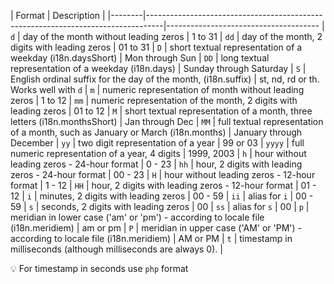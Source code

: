| Format | Description                                                                      |
|--------|----------------------------------------------------------------------------------|--------------------------------------
| `d`    | day of the month without leading zeros                                           | 1 to 31
| `dd`   | day of the month, 2 digits with leading zeros                                    | 01 to 31
| `D`    | short textual representation of a weekday (i18n.daysShort)                       | Mon through Sun
| `DD`   | long textual representation of a weekday (i18n.days)                             | Sunday through Saturday
| `S`    | English ordinal suffix for the day of the month, (i18n.suffix)                   | st, nd, rd or th. Works well with `d` 
| `m`    | numeric representation of month without leading zeros                            | 1 to 12
| `mm`   | numeric representation of the month, 2 digits with leading zeros                 | 01 to 12
| `M`    | short textual representation of a month, three letters (i18n.monthsShort)        | Jan through Dec
| `MM`   | full textual representation of a month, such as January or March (i18n.months)   | January through December
| `yy`   | two digit representation of a year                                               | 99 or 03
| `yyyy` | full numeric representation of a year, 4 digits                                  | 1999, 2003
| `h`    | hour without leading zeros - 24-hour format                                      | 0 - 23
| `hh`   | hour, 2 digits with leading zeros - 24-hour format                               | 00 - 23
| `H`    | hour without leading zeros - 12-hour format                                      | 1 - 12
| `HH`   | hour, 2 digits with leading zeros - 12-hour format                               | 01 - 12
| `i`    | minutes, 2 digits with leading zeros                                             | 00 - 59
| `ii`   | alias for `i`                                                                    | 00 - 59
| `s`    | seconds, 2 digits with leading zeros                                             | 00
| `ss`   | alias for `s`                                                                    | 00
| `p`    | meridian in lower case ('am' or 'pm') - according to locale file (i18n.meridiem) | am or pm
| `P`    | meridian in upper case ('AM' or 'PM') - according to locale file (i18n.meridiem) | AM or PM
| `t`    | timestamp in milliseconds (although milliseconds are always 0).  |

💡 For timestamp in seconds use `php` format
